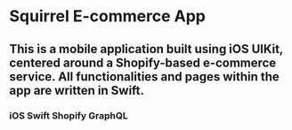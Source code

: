 # Squirrel E-commerce App

## This is a mobile application built using iOS UIKit, centered around a Shopify-based e-commerce service. All functionalities and pages within the app are written in Swift.

### iOS Swift Shopify GraphQL